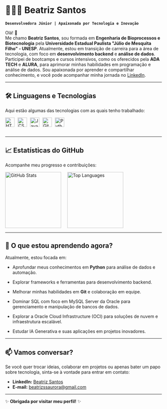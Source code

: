
# 👩🏾‍💻 Beatriz Santos  
**`Desenvolvedora Júnior | Apaixonada por Tecnologia e Inovação`**  

Olá! 👋  
Me chamo **Beatriz Santos**, sou formada em **Engenharia de Bioprocessos e Biotecnologia** pela **Universidade Estadual Paulista "Júlio de Mesquita Filho" - UNESP**. Atualmente, estou em transição de carreira para a área de tecnologia, com foco em **desenvolvimento backend** e **análise de dados**. 
Participei de bootcamps e cursos intensivos, como os oferecidos pela **ADA TECH** e **ALURA**, para aprimorar minhas habilidades em programação e análise de dados. Sou apaixonada por aprender e compartilhar conhecimento, e você pode acompanhar minha jornada no [LinkedIn](https://www.linkedin.com/in/beatrizssaurora).  

---

## 🛠️ **Linguagens e Tecnologias**  

Aqui estão algumas das tecnologias com as quais tenho trabalhado:  

<div style="display: flex; align-items: center; gap: 10px;">
  <img 
      alt="HTML" 
      title="HTML" 
      width="30px" 
      src="https://cdn.jsdelivr.net/gh/devicons/devicon@latest/icons/html5/html5-original.svg" 
  />
  <img 
      alt="CSS" 
      title="CSS" 
      width="30px" 
      src="https://cdn.jsdelivr.net/gh/devicons/devicon@latest/icons/css3/css3-original.svg" 
  />
  <img 
      alt="JavaScript" 
      title="JavaScript" 
      width="30px" 
      src="https://cdn.jsdelivr.net/gh/devicons/devicon@latest/icons/javascript/javascript-original.svg" 
  />
  <img 
      alt="Git" 
      title="Git" 
      width="30px" 
      src="https://cdn.jsdelivr.net/gh/devicons/devicon@latest/icons/git/git-original.svg" 
  />
  <img 
      alt="Python" 
      title="Python" 
      width="30px" 
      src="https://cdn.jsdelivr.net/gh/devicons/devicon@latest/icons/python/python-original.svg" 
  />
</div>  

<br/>

---

## 📈 **Estatísticas do GitHub**  

Acompanhe meu progresso e contribuições:  

<div style="display: flex; align-items: center; gap: 20px;">
  <img 
      alt="GitHub Stats" 
      height="180" 
      src="https://github-readme-stats.vercel.app/api?username=beatrizssaurora&show_icons=true&theme=tokyonight&include_all_commits=true&locale=pt-br" 
  />
  <img 
      alt="Top Languages" 
      height="180" 
      src="https://github-readme-stats.vercel.app/api/top-langs/?username=beatrizssaurora&theme=tokyonight&layout=compact&custom_title=Tecnologias&langs_count=9" 
  />
</div>  

---

## 🌱 **O que estou aprendendo agora?**  

Atualmente, estou focada em:  
- Aprofundar meus conhecimentos em **Python** para análise de dados e automação.  
- Explorar frameworks e ferramentas para desenvolvimento backend.  
- Melhorar minhas habilidades em **Git** e colaboração em equipe.  
- Dominar SQL com foco em MySQL Server da Oracle para gerenciamento e manipulação de bancos de dados.

-  Explorar a Oracle Cloud Infrastructure (OCI) para soluções de nuvem e infraestrutura escalável.

- Estudar IA Generativa e suas aplicações em projetos inovadores.

---

## 📫 **Vamos conversar?**  

Se você quer trocar ideias, colaborar em projetos ou apenas bater um papo sobre tecnologia, sinta-se à vontade para entrar em contato:  
- **LinkedIn:** [Beatriz Santos](https://www.linkedin.com/in/beatrizssaurora)  
- **E-mail:** beatrizssaurora@gmail.com  

---

✨ **Obrigada por visitar meu perfil!** ✨  

